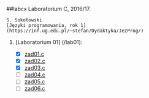 ##labcx
Laboratorium C, 2016/17.

	S. Sokołowski
	[Języki programowania, rok 1](https://inf.ug.edu.pl/~stefan/Dydaktyka/JezProg/)

1. [Laboratorium 01]  (/lab01):

 	* [x] [zad01.c](lab01/zad01.c)
	* [x] [zad02.c](lab01/zad02.c)
	* [x] [zad03.c](lab01/zad03.c)
	* [ ] [zad04.c](lab01/zad04.c)
	* [ ] [zad05.c](lab01/zad05.c)
	* [ ] [zad06.c](lab01/zad06.c)
